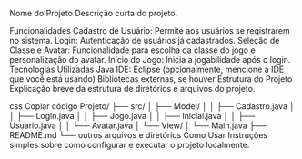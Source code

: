 Nome do Projeto
Descrição curta do projeto.

Funcionalidades
Cadastro de Usuário: Permite aos usuários se registrarem no sistema.
Login: Autenticação de usuários já cadastrados.
Seleção de Classe e Avatar: Funcionalidade para escolha da classe do jogo e personalização do avatar.
Início do Jogo: Inicia a jogabilidade após o login.
Tecnologias Utilizadas
Java
IDE: Eclipse (opcionalmente, mencione a IDE que você está usando)
Bibliotecas externas, se houver
Estrutura do Projeto
Explicação breve da estrutura de diretórios e arquivos do projeto.

css
Copiar código
Projeto/
├── src/
│   ├── Model/
│   │   ├── Cadastro.java
│   │   ├── Login.java
│   │   ├── Jogo.java
│   │   ├── Inicial.java
│   │   ├── Usuario.java
│   │   └── Avatar.java
│   └── View/
│       └── Main.java
├── README.md
└── outros arquivos e diretórios
Como Usar
Instruções simples sobre como configurar e executar o projeto localmente.
